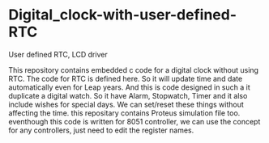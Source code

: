 # Digital_clock-with-user-defined-RTC
User defined RTC, LCD driver 

This repository contains embedded c code for a digital clock without using RTC. The code for RTC is defined here. So it will update time and date automatically even for Leap years. And this is code designed in such a it duplicate a digital watch. So it have Alarm, Stopwatch, Timer and it also include wishes for special days. We can set/reset these things without affecting the time. this repositary contains Proteus simulation file too. eventhough this code is written for 8051 controller, we can use the concept for any controllers, just need to edit the register names. 
